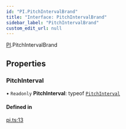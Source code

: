 ```yaml
---
id: "PI.PitchIntervalBrand"
title: "Interface: PitchIntervalBrand"
sidebar_label: "PitchIntervalBrand"
custom_edit_url: null
---
```


[PI](../namespaces/PI.md).PitchIntervalBrand

## Properties

### PitchInterval

• `Readonly` **PitchInterval**: typeof [`PitchInterval`](PI.PitchIntervalBrand.md#pitchinterval)

#### Defined in

[pi.ts:13](https://github.com/noriapi/brand-music/blob/56d0169/src/pi.ts#L13)

